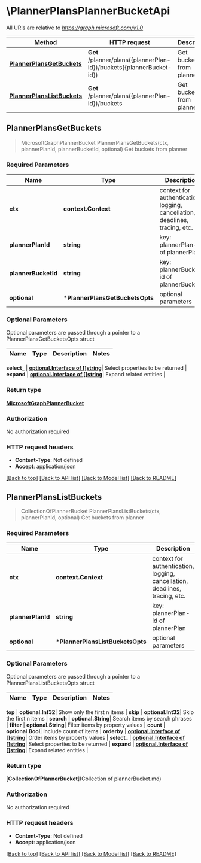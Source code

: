 # \PlannerPlansPlannerBucketApi

All URIs are relative to *https://graph.microsoft.com/v1.0*

Method | HTTP request | Description
------------- | ------------- | -------------
[**PlannerPlansGetBuckets**](PlannerPlansPlannerBucketApi.md#PlannerPlansGetBuckets) | **Get** /planner/plans({plannerPlan-id})/buckets({plannerBucket-id}) | Get buckets from planner
[**PlannerPlansListBuckets**](PlannerPlansPlannerBucketApi.md#PlannerPlansListBuckets) | **Get** /planner/plans({plannerPlan-id})/buckets | Get buckets from planner



## PlannerPlansGetBuckets

> MicrosoftGraphPlannerBucket PlannerPlansGetBuckets(ctx, plannerPlanId, plannerBucketId, optional)
Get buckets from planner

### Required Parameters


Name | Type | Description  | Notes
------------- | ------------- | ------------- | -------------
**ctx** | **context.Context** | context for authentication, logging, cancellation, deadlines, tracing, etc.
**plannerPlanId** | **string**| key: plannerPlan-id of plannerPlan | 
**plannerBucketId** | **string**| key: plannerBucket-id of plannerBucket | 
 **optional** | ***PlannerPlansGetBucketsOpts** | optional parameters | nil if no parameters

### Optional Parameters

Optional parameters are passed through a pointer to a PlannerPlansGetBucketsOpts struct


Name | Type | Description  | Notes
------------- | ------------- | ------------- | -------------


 **select_** | [**optional.Interface of []string**](string.md)| Select properties to be returned | 
 **expand** | [**optional.Interface of []string**](string.md)| Expand related entities | 

### Return type

[**MicrosoftGraphPlannerBucket**](microsoft.graph.plannerBucket.md)

### Authorization

No authorization required

### HTTP request headers

- **Content-Type**: Not defined
- **Accept**: application/json

[[Back to top]](#) [[Back to API list]](../README.md#documentation-for-api-endpoints)
[[Back to Model list]](../README.md#documentation-for-models)
[[Back to README]](../README.md)


## PlannerPlansListBuckets

> CollectionOfPlannerBucket PlannerPlansListBuckets(ctx, plannerPlanId, optional)
Get buckets from planner

### Required Parameters


Name | Type | Description  | Notes
------------- | ------------- | ------------- | -------------
**ctx** | **context.Context** | context for authentication, logging, cancellation, deadlines, tracing, etc.
**plannerPlanId** | **string**| key: plannerPlan-id of plannerPlan | 
 **optional** | ***PlannerPlansListBucketsOpts** | optional parameters | nil if no parameters

### Optional Parameters

Optional parameters are passed through a pointer to a PlannerPlansListBucketsOpts struct


Name | Type | Description  | Notes
------------- | ------------- | ------------- | -------------

 **top** | **optional.Int32**| Show only the first n items | 
 **skip** | **optional.Int32**| Skip the first n items | 
 **search** | **optional.String**| Search items by search phrases | 
 **filter** | **optional.String**| Filter items by property values | 
 **count** | **optional.Bool**| Include count of items | 
 **orderby** | [**optional.Interface of []string**](string.md)| Order items by property values | 
 **select_** | [**optional.Interface of []string**](string.md)| Select properties to be returned | 
 **expand** | [**optional.Interface of []string**](string.md)| Expand related entities | 

### Return type

[**CollectionOfPlannerBucket**](Collection of plannerBucket.md)

### Authorization

No authorization required

### HTTP request headers

- **Content-Type**: Not defined
- **Accept**: application/json

[[Back to top]](#) [[Back to API list]](../README.md#documentation-for-api-endpoints)
[[Back to Model list]](../README.md#documentation-for-models)
[[Back to README]](../README.md)


